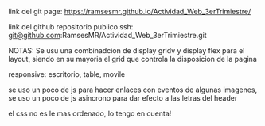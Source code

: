 
link del git page:
https://ramsesmr.github.io/Actividad_Web_3erTrimiestre/

link del github repositorio publico ssh:
git@github.com:RamsesMR/Actividad_Web_3erTrimiestre.git


NOTAS: Se usu una combinadcion de display gridv y display flex para el layout, siendo en su mayoria el grid que controla la disposicion de la pagina

responsive: escritorio, table, movile

se uso un poco de js para hacer enlaces con eventos de algunas imagenes, se uso un poco de js asincrono para dar efecto a las letras del header

el css no es le mas ordenado, lo tengo en cuenta!